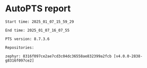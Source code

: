# AutoPTS report

    Start time: 2025_01_07_15_59_29

    End time: 2025_01_07_16_07_55

    PTS version: 8.7.3.6

    Repositories:

	zephyr: 8316f097ce2ae7cd3c04dc36558ae832399a2fcb [v4.0.0-2838-g8316f097ce2]
